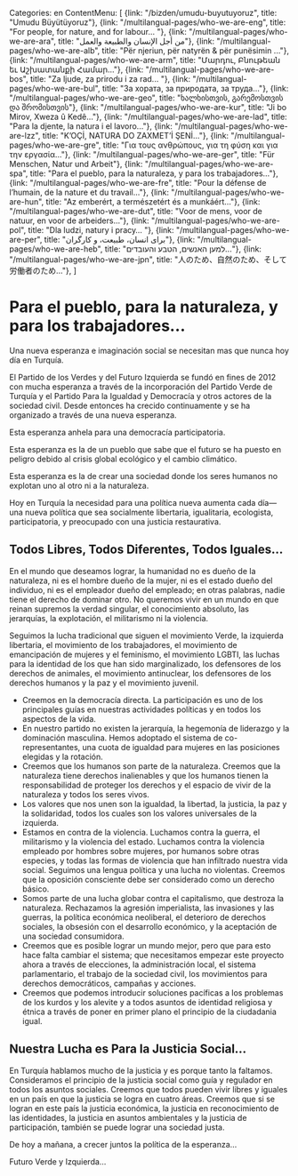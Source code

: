 Categories: en
ContentMenu: [
  {link: "/bizden/umudu-buyutuyoruz", title: "Umudu Büyütüyoruz"},
  {link: "/multilangual-pages/who-we-are-eng", title: "For people, for nature, and for labour… "},
  {link: "/multilangual-pages/who-we-are-ara", title: "من أجل الإنسان والطبيعة والعمل"},
  {link: "/multilangual-pages/who-we-are-alb", title: "Për njeriun, për natyrën & për punësimin ..."},
  {link: "/multilangual-pages/who-we-are-arm", title: "Մարդու, Բնութեան եւ Աշխատանքի Համար…"},
  {link: "/multilangual-pages/who-we-are-bos", title: "Za ljude, za prirodu i za rad... "},
  {link: "/multilangual-pages/who-we-are-bul", title: "За хората, за природата, за труда…"},
  {link: "/multilangual-pages/who-we-are-geo", title: "ხალხისთვის, გარემოსთვის და შრომისთვის"},
  {link: "/multilangual-pages/who-we-are-kur", title: "Ji bo Mirov, Xweza û Kedê…"},
  {link: "/multilangual-pages/who-we-are-lad", title: "Para la djente, la natura i el lavoro..."},
  {link: "/multilangual-pages/who-we-are-lzz", title: "K’OÇİ, NATURA DO ZAXMET’İ ŞENİ…"},
  {link: "/multilangual-pages/who-we-are-gre", title: "Για τους ανθρώπους, για τη φύση και για την εργασία…"},
  {link: "/multilangual-pages/who-we-are-ger", title: "Für Menschen, Natur und Arbeit"},
  {link: "/multilangual-pages/who-we-are-spa", title: "Para el pueblo, para la naturaleza, y para los trabajadores…"},
  {link: "/multilangual-pages/who-we-are-fre", title: "Pour la défense de l’humain, de la nature et du travail..."},
  {link: "/multilangual-pages/who-we-are-hun", title: "Az emberért, a természetért és a munkáért…"},
  {link: "/multilangual-pages/who-we-are-dut", title: "Voor de mens, voor de natuur, en voor de arbeiders..."},
  {link: "/multilangual-pages/who-we-are-pol", title: "Dla ludzi, natury i pracy… "},
  {link: "/multilangual-pages/who-we-are-per", title: "برای انسان، طبیعت، و کارگران"},
  {link: "/multilangual-pages/who-we-are-heb", title: "למען האנשים, הטבע והעובדים..."},
  {link: "/multilangual-pages/who-we-are-jpn", title: "人のため、自然のため、そして労働者のため…"},
  ]

# Para el pueblo, para la naturaleza, y para los trabajadores…

Una nueva esperanza e imaginación social se necesitan mas que nunca hoy día en Turquía.

El Partido de los Verdes y del Futuro Izquierda se fundó en fines de 2012 con mucha esperanza a través de la incorporación del Partido Verde de Turquía y el Partido Para la Igualdad y Democracía y otros actores de la sociedad civil. Desde entonces ha crecido continuamente y se ha organizado a través de una nueva esperanza.

Esta esperanza anhela para una democracía participatoria.

Esta esperanza es la de un pueblo que sabe que el futuro se ha puesto en peligro debido al crisis global ecológico y el cambio climático.

Esta esperanza es la de crear una sociedad donde los seres humanos no explotan uno al otro ni a la naturaleza.

Hoy en Turquía la necesidad para una política nueva aumenta cada día—una nueva política que sea socialmente libertaria, igualitaria, ecologista, participatoria, y preocupado con una justicia restaurativa. 

## Todos Libres, Todos Diferentes, Todos Iguales…

En el mundo que deseamos lograr, la humanidad no es dueño de la naturaleza, ni es el hombre dueño de la mujer, ni es el estado dueño del individuo, ni es el empleador dueño del empleado; en otras palabras, nadie tiene el derecho de dominar otro. No queremos vivir en un mundo en que reinan supremos la verdad singular, el conocimiento absoluto, las jerarquías, la explotación, el militarismo  ni la violencia.

Seguimos la lucha tradicional que siguen el movimiento Verde, la izquierda libertaria, el movimiento de los trabajadores, el movimiento de emancipación de mujeres y el feminismo, el movimiento LGBTI, las luchas para la identidad de los que han sido marginalizado, los defensores de los derechos de animales, el movimiento antinuclear, los defensores de los derechos humanos y la paz y el movimiento juvenil.

-	Creemos en la democracía directa. La participación es uno de los principales guías en nuestras actividades políticas y en todos los aspectos de la vida.
- En nuestro partido no existen la jerarquía, la hegemonía de liderazgo y la dominación masculina. Hemos adoptado el sistema de co-representantes, una cuota de igualdad para mujeres en las posiciones elegidas y la rotación.
-	Creemos que los humanos son parte de la naturaleza. Creemos que la naturaleza tiene derechos inalienables y que los humanos tienen la responsabilidad de proteger los derechos y el espacio de vivir de la naturaleza y todos los seres vivos.
-	Los valores que nos unen son la igualdad, la libertad, la justicia, la paz y la solidaridad, todos los cuales son los valores universales de la izquierda.
-	Estamos en contra de la violencia. Luchamos contra la guerra, el militarismo y la violencia del estado. Luchamos contra la violencia empleado por hombres sobre mujeres, por humanos sobre otras especies, y todas las formas de violencia que han infiltrado nuestra vida social. Seguimos una lengua política y una lucha no violentas. Creemos que la oposición consciente debe ser considerado como un derecho básico.
-	Somos parte de una lucha globar contra el capitalismo, que destroza la naturaleza. Rechazamos la agresión imperialista, las invasiones y las guerras, la política económica neoliberal, el deterioro de derechos sociales, la obsesión con el desarrollo económico, y la aceptación de una sociedad consumidora.
-	Creemos que es posible lograr un mundo mejor, pero que para esto hace falta cambiar el sistema; que necesitamos empezar este proyecto ahora a través de elecciones, la administración local, el sistema parlamentario, el trabajo de la sociedad civil, los movimientos para derechos democráticos, campañas y acciones.
-	Creemos que podemos introducir soluciones pacíficas a los problemas de los kurdos y los alevite y a todos asuntos de identidad religiosa y étnica a través de poner en primer plano el principio de la ciudadania igual.

## Nuestra Lucha es Para la Justicia Social…
En Turquía hablamos mucho de la justicia y es porque tanto la faltamos. Consideramos el principio de la justicia social como guía y regulador en todos los asuntos sociales.
Creemos que todos pueden vivir libres y iguales en un país en que la justicia se logra en cuatro áreas.
Creemos que si se logran en este país la justicia económica, la justicia en reconocimiento de las identidades, la justicia en asuntos ambientales y la justicia de participación, también se puede lograr una sociedad justa. 

De hoy a mañana, a crecer juntos la política de la esperanza…

Futuro Verde y Izquierda…


